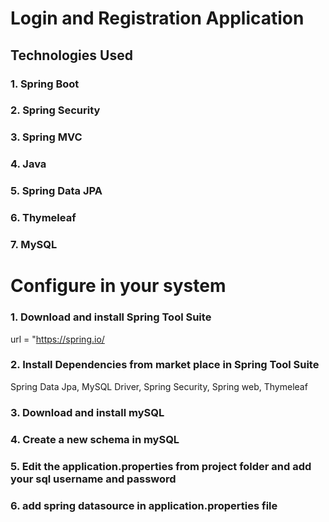 # Login and Registration Application 


## Technologies Used
### 1. Spring Boot
### 2. Spring Security
### 3. Spring MVC
### 4. Java
### 5. Spring Data JPA
### 6. Thymeleaf
### 7. MySQL



# Configure in your system
### 1. Download and install Spring Tool Suite  
url = "https://spring.io/

### 2. Install Dependencies from market place in Spring Tool Suite
Spring Data Jpa,
MySQL Driver,
Spring Security,
Spring web,
Thymeleaf


### 3. Download and install mySQL 

### 4. Create a new schema in mySQL

### 5. Edit the application.properties from project folder and add your sql username and password


### 6. add spring datasource in application.properties file




